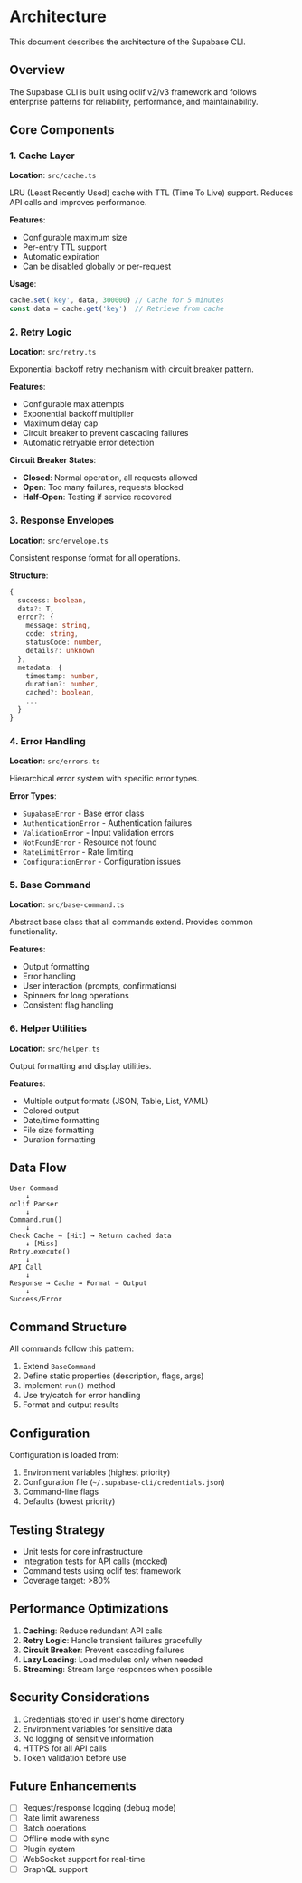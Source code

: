 # Architecture

This document describes the architecture of the Supabase CLI.

## Overview

The Supabase CLI is built using oclif v2/v3 framework and follows enterprise patterns for reliability, performance, and maintainability.

## Core Components

### 1. Cache Layer

**Location**: `src/cache.ts`

LRU (Least Recently Used) cache with TTL (Time To Live) support. Reduces API calls and improves performance.

**Features**:
- Configurable maximum size
- Per-entry TTL support
- Automatic expiration
- Can be disabled globally or per-request

**Usage**:
```typescript
cache.set('key', data, 300000) // Cache for 5 minutes
const data = cache.get('key')  // Retrieve from cache
```

### 2. Retry Logic

**Location**: `src/retry.ts`

Exponential backoff retry mechanism with circuit breaker pattern.

**Features**:
- Configurable max attempts
- Exponential backoff multiplier
- Maximum delay cap
- Circuit breaker to prevent cascading failures
- Automatic retryable error detection

**Circuit Breaker States**:
- **Closed**: Normal operation, all requests allowed
- **Open**: Too many failures, requests blocked
- **Half-Open**: Testing if service recovered

### 3. Response Envelopes

**Location**: `src/envelope.ts`

Consistent response format for all operations.

**Structure**:
```typescript
{
  success: boolean,
  data?: T,
  error?: {
    message: string,
    code: string,
    statusCode: number,
    details?: unknown
  },
  metadata: {
    timestamp: number,
    duration?: number,
    cached?: boolean,
    ...
  }
}
```

### 4. Error Handling

**Location**: `src/errors.ts`

Hierarchical error system with specific error types.

**Error Types**:
- `SupabaseError` - Base error class
- `AuthenticationError` - Authentication failures
- `ValidationError` - Input validation errors
- `NotFoundError` - Resource not found
- `RateLimitError` - Rate limiting
- `ConfigurationError` - Configuration issues

### 5. Base Command

**Location**: `src/base-command.ts`

Abstract base class that all commands extend. Provides common functionality.

**Features**:
- Output formatting
- Error handling
- User interaction (prompts, confirmations)
- Spinners for long operations
- Consistent flag handling

### 6. Helper Utilities

**Location**: `src/helper.ts`

Output formatting and display utilities.

**Features**:
- Multiple output formats (JSON, Table, List, YAML)
- Colored output
- Date/time formatting
- File size formatting
- Duration formatting

## Data Flow

```
User Command
    ↓
oclif Parser
    ↓
Command.run()
    ↓
Check Cache → [Hit] → Return cached data
    ↓ [Miss]
Retry.execute()
    ↓
API Call
    ↓
Response → Cache → Format → Output
    ↓
Success/Error
```

## Command Structure

All commands follow this pattern:

1. Extend `BaseCommand`
2. Define static properties (description, flags, args)
3. Implement `run()` method
4. Use try/catch for error handling
5. Format and output results

## Configuration

Configuration is loaded from:
1. Environment variables (highest priority)
2. Configuration file (`~/.supabase-cli/credentials.json`)
3. Command-line flags
4. Defaults (lowest priority)

## Testing Strategy

- Unit tests for core infrastructure
- Integration tests for API calls (mocked)
- Command tests using oclif test framework
- Coverage target: >80%

## Performance Optimizations

1. **Caching**: Reduce redundant API calls
2. **Retry Logic**: Handle transient failures gracefully
3. **Circuit Breaker**: Prevent cascading failures
4. **Lazy Loading**: Load modules only when needed
5. **Streaming**: Stream large responses when possible

## Security Considerations

1. Credentials stored in user's home directory
2. Environment variables for sensitive data
3. No logging of sensitive information
4. HTTPS for all API calls
5. Token validation before use

## Future Enhancements

- [ ] Request/response logging (debug mode)
- [ ] Rate limit awareness
- [ ] Batch operations
- [ ] Offline mode with sync
- [ ] Plugin system
- [ ] WebSocket support for real-time
- [ ] GraphQL support
